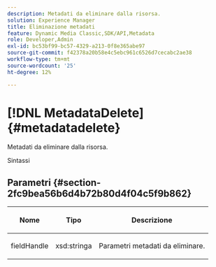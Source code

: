 ```yaml
---
description: Metadati da eliminare dalla risorsa.
solution: Experience Manager
title: Eliminazione metadati
feature: Dynamic Media Classic,SDK/API,Metadata
role: Developer,Admin
exl-id: bc53bf99-bc57-4329-a213-0f8e365abe97
source-git-commit: f42378a20b58e4c5ebc961c6526d7cecabc2ae38
workflow-type: tm+mt
source-wordcount: '25'
ht-degree: 12%

---
```


# [!DNL MetadataDelete]{#metadatadelete}

Metadati da eliminare dalla risorsa.

Sintassi

## Parametri {#section-2fc9bea56b6d4b72b80d4f04c5f9b862}

<table id="table_04100BB8ABD84EF68B0A7CE3AD946414"> 
 <thead> 
  <tr> 
   <th colname="col1" class="entry"> <p>Nome </p> </th> 
   <th colname="col2" class="entry"> <p>Tipo </p> </th> 
   <th colname="col3" class="entry"> <p>Descrizione </p> </th> 
  </tr> 
 </thead>
 <tbody> 
  <tr> 
   <td colname="col1"> <p><span class="codeph"><span class="varname"> fieldHandle</span></span> </p> </td> 
   <td colname="col2"> <span class="codeph"> xsd:stringa</span> </td> 
   <td colname="col3"> <p>Parametri metadati da eliminare. </p> </td> 
  </tr> 
 </tbody> 
</table>
